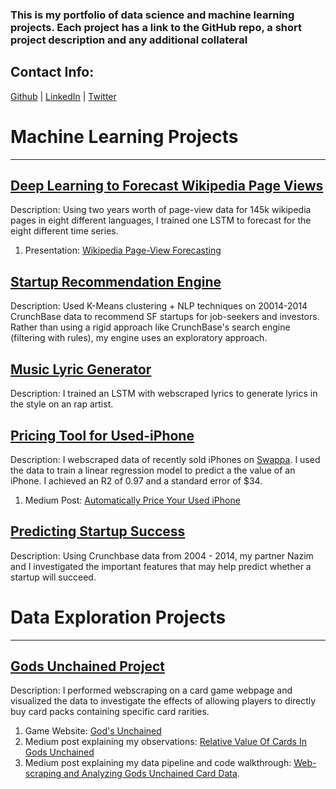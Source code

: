 ### This is my portfolio of data science and machine learning projects. Each project has a link to the GitHub repo, a short project description and any additional collateral

## Contact Info:
[Github](https://github.com/jdmendoza) |
[LinkedIn](https://www.linkedin.com/in/jdmendoza1) |
[Twitter](https://twitter.com/Jdanny650)


# **Machine Learning Projects**
---

## [Deep Learning to Forecast Wikipedia Page Views](https://github.com/jdmendoza/wikipedia_time_series_forecasting)

Description: Using two years worth of page-view data for 145k wikipedia pages in eight different languages, I trained one LSTM to forecast for the eight different time series.

1. Presentation: [Wikipedia Page-View Forecasting](https://www.dropbox.com/s/7yhrfevqn9yyoj4/wiki_forecasting.pptx?dl=0)



## [Startup Recommendation Engine](https://github.com/jdmendoza/startup_recommendation_engine)

Description: Used K-Means clustering + NLP techniques on 20014-2014 CrunchBase data to recommend SF startups for job-seekers and investors. Rather than using a rigid approach like CrunchBase's search engine (filtering with rules), my engine uses an exploratory approach.



## [Music Lyric Generator](https://github.com/jdmendoza/rap_lyrics_generator_lstm)

Description: I trained an LSTM with webscraped lyrics to generate lyrics in the style on an rap artist.  



## [Pricing Tool for Used-iPhone](https://github.com/jdmendoza/used_iphone_price_prediction)

Description: I webscraped data of recently sold iPhones on [Swappa](https://swappa.com/buy/iphones). I used the data to train a linear regression model to predict a the value of an iPhone. I achieved an R2 of 0.97 and a standard error of $34.

1. Medium Post: [Automatically Price Your Used iPhone](https://medium.com/@jdannym93/automatically-price-your-used-iphone-2a83bb9eac30)



## [Predicting Startup Success](https://github.com/jdmendoza/predicting_startup_success)

Description: Using Crunchbase data from 2004 - 2014, my partner Nazim and I investigated the important features that may help predict whether a startup will succeed.


# **Data Exploration Projects**
---

## [Gods Unchained Project](https://github.com/jdmendoza/jdmendoza.github.io/tree/master/card_distribution)

Description: I performed  webscraping on a card game webpage and visualized the data to investigate the effects of allowing players to directly buy card packs containing specific card rarities.

1. Game Website: [God's Unchained](https://godsunchained.com/?refcode=0x07453584C359A2b95fe115CC5eA72c56eEFE3Ee2)
2. Medium post explaining my observations: [Relative Value Of Cards In Gods Unchained](https://medium.com/@jdannym93/relative-value-of-cards-in-gods-unchained-b875a1cee7e0)  
3. Medium post explaining my data pipeline and code walkthrough: [Web-scraping and Analyzing Gods Unchained Card Data](https://medium.com/@jdannym93/web-scraping-and-analyzing-gods-unchained-card-data-1087b9fcd734).
